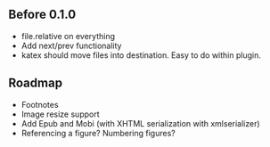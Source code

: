 ## Before 0.1.0

- file.relative on everything
- Add next/prev functionality
- katex should move files into destination. Easy to do within plugin.

## Roadmap

- Footnotes
- Image resize support
- Add Epub and Mobi (with XHTML serialization with xmlserializer)
- Referencing a figure? Numbering figures?
